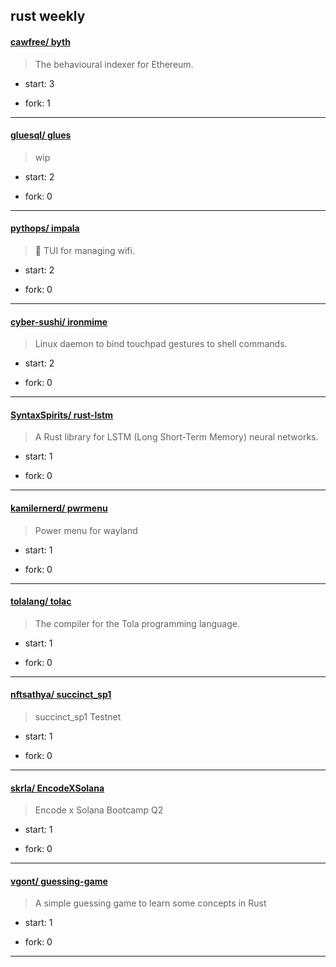 ## rust weekly

#### [cawfree/ byth](https://github.com/cawfree/byth)
>  The behavioural indexer for Ethereum.
+ start: 3
+ fork: 1
---
#### [gluesql/ glues](https://github.com/gluesql/glues)
>  wip
+ start: 2
+ fork: 0
---
#### [pythops/ impala](https://github.com/pythops/impala)
>  🛜 TUI for managing wifi.
+ start: 2
+ fork: 0
---
#### [cyber-sushi/ ironmime](https://github.com/cyber-sushi/ironmime)
>  Linux daemon to bind touchpad gestures to shell commands.
+ start: 2
+ fork: 0
---
#### [SyntaxSpirits/ rust-lstm](https://github.com/SyntaxSpirits/rust-lstm)
>  A Rust library for LSTM (Long Short-Term Memory) neural networks.
+ start: 1
+ fork: 0
---
#### [kamilernerd/ pwrmenu](https://github.com/kamilernerd/pwrmenu)
>  Power menu for wayland
+ start: 1
+ fork: 0
---
#### [tolalang/ tolac](https://github.com/tolalang/tolac)
>  The compiler for the Tola programming language.
+ start: 1
+ fork: 0
---
#### [nftsathya/ succinct_sp1](https://github.com/nftsathya/succinct_sp1)
>  succinct_sp1 Testnet
+ start: 1
+ fork: 0
---
#### [skrla/ EncodeXSolana](https://github.com/skrla/EncodeXSolana)
>  Encode x Solana Bootcamp Q2
+ start: 1
+ fork: 0
---
#### [vgont/ guessing-game](https://github.com/vgont/guessing-game)
>  A simple guessing game to learn some concepts in Rust
+ start: 1
+ fork: 0
---